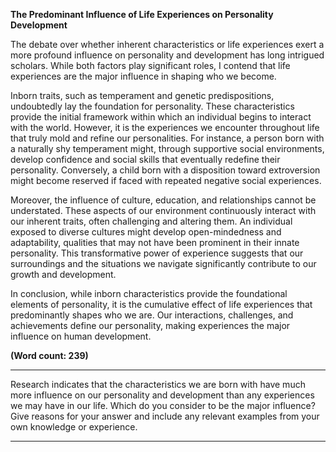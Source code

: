 **The Predominant Influence of Life Experiences on Personality Development**

The debate over whether inherent characteristics or life experiences exert a more profound influence on personality and development has long intrigued scholars. While both factors play significant roles, I contend that life experiences are the major influence in shaping who we become.

Inborn traits, such as temperament and genetic predispositions, undoubtedly lay the foundation for personality. These characteristics provide the initial framework within which an individual begins to interact with the world. However, it is the experiences we encounter throughout life that truly mold and refine our personalities. For instance, a person born with a naturally shy temperament might, through supportive social environments, develop confidence and social skills that eventually redefine their personality. Conversely, a child born with a disposition toward extroversion might become reserved if faced with repeated negative social experiences.

Moreover, the influence of culture, education, and relationships cannot be understated. These aspects of our environment continuously interact with our inherent traits, often challenging and altering them. An individual exposed to diverse cultures might develop open-mindedness and adaptability, qualities that may not have been prominent in their innate personality. This transformative power of experience suggests that our surroundings and the situations we navigate significantly contribute to our growth and development.

In conclusion, while inborn characteristics provide the foundational elements of personality, it is the cumulative effect of life experiences that predominantly shapes who we are. Our interactions, challenges, and achievements define our personality, making experiences the major influence on human development.

**(Word count: 239)**

---

Research indicates that the characteristics we are born with have much more influence on our personality and development than any experiences we may have in our life. 
Which do you consider to be the major influence? 
Give reasons for your answer and include any relevant examples from your own knowledge or experience.

---
